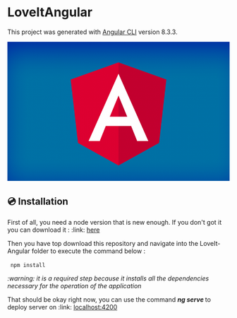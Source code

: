 # LoveItAngular

This project was generated with [Angular CLI](https://github.com/angular/angular-cli) version 8.3.3.

<img src='index.png'>

##  :cd: Installation

<p>First of all, you need a node version that is new enough. If you don't got it you can download it :  :link: <a href="https://nodejs.org/en/"> here </a></p>

<p> Then you have top download this repository and navigate into the LoveIt-Angular folder to execute the command below : <p>

<code> npm install  </code>

<p><em>  :warning: it is a required step because it installs all the dependencies necessary for the operation of the application </em></p>

<p> That should be okay right now, you can use the command <b><i> ng serve </i></b> to deploy server on :link: <a href="http://localhost:4200/"> localhost:4200 </a>